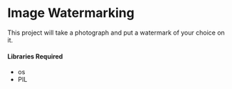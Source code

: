 #   Image Watermarking

This project will take a photograph and put a watermark of your choice on it.


#### Libraries Required

-   os
-   PIL